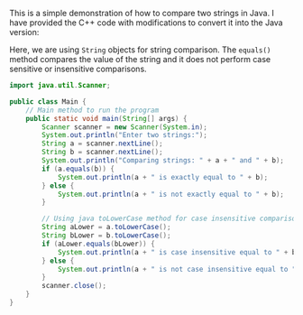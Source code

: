 This is a simple demonstration of how to compare two strings in Java. I have provided the C++ code with modifications to convert it into the Java version:

Here, we are using `String` objects for string comparison. The `equals()` method compares the value of the string and it does not perform case sensitive or insensitive comparisons. 

```java
import java.util.Scanner;

public class Main {
    // Main method to run the program
    public static void main(String[] args) {
        Scanner scanner = new Scanner(System.in);
        System.out.println("Enter two strings:");
        String a = scanner.nextLine();
        String b = scanner.nextLine();
        System.out.println("Comparing strings: " + a + " and " + b);
        if (a.equals(b)) {
            System.out.println(a + " is exactly equal to " + b);
        } else {
            System.out.println(a + " is not exactly equal to " + b);
        }

        // Using java toLowerCase method for case insensitive comparison
        String aLower = a.toLowerCase();
        String bLower = b.toLowerCase();
        if (aLower.equals(bLower)) {
            System.out.println(a + " is case insensitive equal to " + b);
        } else {
            System.out.println(a + " is not case insensitive equal to " + b);
        }
        scanner.close();
    }
}
```
